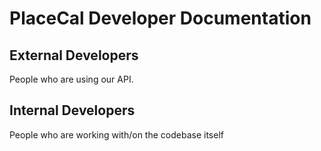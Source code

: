 # PlaceCal Developer Documentation

## External Developers

People who are using our API.

## Internal Developers

People who are working with/on the codebase itself
